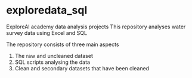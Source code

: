 # exploredata_sql
ExploreAI academy data analysis projects
This repository analyses water survey data using Excel and SQL

The repository consists of three main aspects
1. The raw and uncleaned dataset
2. SQL scripts analysing the data
3. Clean and secondary datasets that have been cleaned
